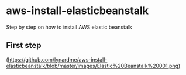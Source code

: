 # aws-install-elasticbeanstalk
Step by step on how to install AWS elastic beanstalk  

## First step
(https://github.com/lynardme/aws-install-elasticbeanstalk/blob/master/images/Elastic%20Beanstalk%20001.png)


